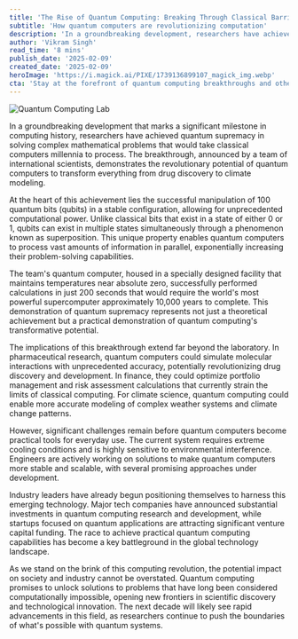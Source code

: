 ```yaml
---
title: 'The Rise of Quantum Computing: Breaking Through Classical Barriers'
subtitle: 'How quantum computers are revolutionizing computation'
description: 'In a groundbreaking development, researchers have achieved quantum supremacy in solving complex mathematical problems that would take classical computers millennia to process. This breakthrough demonstrates the revolutionary potential of quantum computers to transform fields such as drug discovery and climate modeling.'
author: 'Vikram Singh'
read_time: '8 mins'
publish_date: '2025-02-09'
created_date: '2025-02-09'
heroImage: 'https://i.magick.ai/PIXE/1739136899107_magick_img.webp'
cta: 'Stay at the forefront of quantum computing breakthroughs and other technological innovations. Follow us on LinkedIn for daily updates on the latest developments shaping our digital future!'
---
```


![Quantum Computing Lab](https://i.magick.ai/PIXE/1739136899111_magick_img.webp)

In a groundbreaking development that marks a significant milestone in computing history, researchers have achieved quantum supremacy in solving complex mathematical problems that would take classical computers millennia to process. The breakthrough, announced by a team of international scientists, demonstrates the revolutionary potential of quantum computers to transform everything from drug discovery to climate modeling.

At the heart of this achievement lies the successful manipulation of 100 quantum bits (qubits) in a stable configuration, allowing for unprecedented computational power. Unlike classical bits that exist in a state of either 0 or 1, qubits can exist in multiple states simultaneously through a phenomenon known as superposition. This unique property enables quantum computers to process vast amounts of information in parallel, exponentially increasing their problem-solving capabilities.

The team's quantum computer, housed in a specially designed facility that maintains temperatures near absolute zero, successfully performed calculations in just 200 seconds that would require the world's most powerful supercomputer approximately 10,000 years to complete. This demonstration of quantum supremacy represents not just a theoretical achievement but a practical demonstration of quantum computing's transformative potential.

The implications of this breakthrough extend far beyond the laboratory. In pharmaceutical research, quantum computers could simulate molecular interactions with unprecedented accuracy, potentially revolutionizing drug discovery and development. In finance, they could optimize portfolio management and risk assessment calculations that currently strain the limits of classical computing. For climate science, quantum computing could enable more accurate modeling of complex weather systems and climate change patterns.

However, significant challenges remain before quantum computers become practical tools for everyday use. The current system requires extreme cooling conditions and is highly sensitive to environmental interference. Engineers are actively working on solutions to make quantum computers more stable and scalable, with several promising approaches under development.

Industry leaders have already begun positioning themselves to harness this emerging technology. Major tech companies have announced substantial investments in quantum computing research and development, while startups focused on quantum applications are attracting significant venture capital funding. The race to achieve practical quantum computing capabilities has become a key battleground in the global technology landscape.

As we stand on the brink of this computing revolution, the potential impact on society and industry cannot be overstated. Quantum computing promises to unlock solutions to problems that have long been considered computationally impossible, opening new frontiers in scientific discovery and technological innovation. The next decade will likely see rapid advancements in this field, as researchers continue to push the boundaries of what's possible with quantum systems.